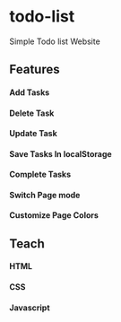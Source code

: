 # todo-list
<p>Simple Todo list Website</p>

## Features
<h4>Add Tasks</h4>
<h4>Delete Task</h4>
<h4>Update Task</h4>
<h4>Save Tasks In localStorage</h4>
<h4>Complete Tasks</h4>
<h4>Switch Page mode</h4>
<h4>Customize Page Colors</h4>

## Teach
<h4>HTML</h4>
<h4>CSS</h4>
<h4>Javascript</h4>
